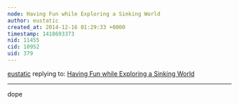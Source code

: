 ```yaml
---
node: Having Fun while Exploring a Sinking World
author: eustatic
created_at: 2014-12-16 01:29:33 +0000
timestamp: 1418693373
nid: 11455
cid: 10952
uid: 379
---
```




[eustatic](../profile/eustatic) replying to: [Having Fun while Exploring a Sinking World](../notes/eymund/12-14-2014/having-fun-while-exploring-a-sinking-world)

----
dope